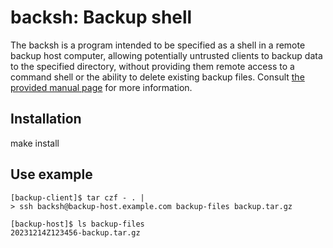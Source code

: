 # backsh: Backup shell
The backsh is a program
intended to be specified as a shell in a remote backup host computer,
allowing potentially untrusted clients to backup data to the
specified directory,
without providing them remote access to a command shell or the ability to
delete existing backup files.
Consult [the provided manual page](https://dspinellis.github.io/manview/?src=https://raw.githubusercontent.com/dspinellis/backsh/refs/heads/main/backsh.1) for more information.

## Installation
make install

## Use example
```
[backup-client]$ tar czf - . |
> ssh backsh@backup-host.example.com backup-files backup.tar.gz

[backup-host]$ ls backup-files
20231214Z123456-backup.tar.gz
```
